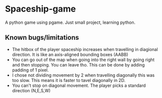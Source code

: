 # Spaceship-game
 A python game using pgame. Just small project, learning python.

 ## Known bugs/limitations
 - The hitbox of the player spaceship increases when travelling in diagional direction. It is like an axis-aligned bounding boxes (AABB)
 - You can go out of the map when going into the right wall by going right and then stopping. You can leave tho. This can be done by adding padding of 1 pixel.
 - I chose not dividing movement by 2 when travelling diagonally this was too slow. This means it is faster to tavel diagonally in 2D.
 - You can't stop on diagonal movement. The player picks a standard direction (N,E,S,W)
